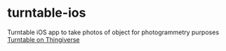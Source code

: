 # turntable-ios
Turntable iOS app to take photos of object for photogrammetry purposes
[Turntable on Thingiverse](https://www.thingiverse.com/thing:3958326)

